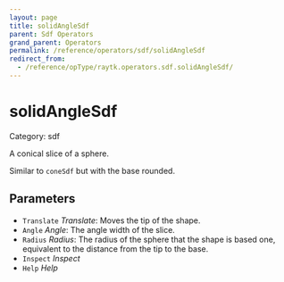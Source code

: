 ```yaml
---
layout: page
title: solidAngleSdf
parent: Sdf Operators
grand_parent: Operators
permalink: /reference/operators/sdf/solidAngleSdf
redirect_from:
  - /reference/opType/raytk.operators.sdf.solidAngleSdf/
---
```


# solidAngleSdf

Category: sdf



A conical slice of a sphere.

Similar to `coneSdf` but with the base rounded.

## Parameters

* `Translate` *Translate*: Moves the tip of the shape.
* `Angle` *Angle*: The angle width of the slice.
* `Radius` *Radius*: The radius of the sphere that the shape is based one, equivalent to the distance from the tip to the base.
* `Inspect` *Inspect*
* `Help` *Help*